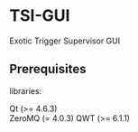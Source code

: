 TSI-GUI
=======

Exotic Trigger Supervisor GUI

Prerequisites
-------------

libraries:

Qt      (>= 4.6.3)  
ZeroMQ  (= 4.0.3)
QWT     (>= 6.1.1)
